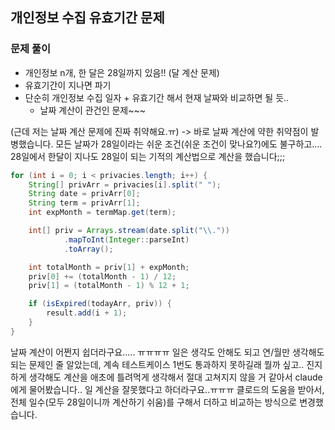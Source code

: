 ## 개인정보 수집 유효기간 문제

### 문제 풀이

- 개인정보 n개, 한 달은 28일까지 있음!! (달 계산 문제)
- 유효기간이 지나면 파기
- 단순히 개인정보 수집 일자 + 유효기간 해서 현재 날짜와 비교하면 될 듯..
  - 날짜 계산이 관건인 문제~~~

(근데 저는 날짜 계산 문제에 진짜 취약해요.ㅠ)
-> 바로 날짜 계산에 약한 취약점이 발병했습니다.
모든 날짜가 28일이라는 쉬운 조건(쉬운 조건이 맞나요?)에도 불구하고....
28일에서 한달이 지나도 28일이 되는 기적의 계산법으로 계산을 했습니다;;;

```java
for (int i = 0; i < privacies.length; i++) {
    String[] privArr = privacies[i].split(" ");
    String date = privArr[0];
    String term = privArr[1];
    int expMonth = termMap.get(term);

    int[] priv = Arrays.stream(date.split("\\."))
            .mapToInt(Integer::parseInt)
            .toArray();

    int totalMonth = priv[1] + expMonth;
    priv[0] += (totalMonth - 1) / 12;
    priv[1] = (totalMonth - 1) % 12 + 1;

    if (isExpired(todayArr, priv)) {
        result.add(i + 1);
    }
}
```
날짜 계산이 어쩐지 쉽더라구요..... ㅠㅠㅠㅠ 일은 생각도 안해도 되고 연/월만 생각해도 되는 문제인 줄 알았는데,
계속 테스트케이스 1번도 통과하지 못하길래 뭘까 싶고.. 진지하게 생각해도 계산을 애초에 틀려먹게 생각해서 절대 고쳐지지 않을 거 같아서 claude에게 물어봤습니다..
일 계산을 잘못했다고 하더라구요..ㅠㅠㅠ 클로드의 도움을 받아서, 전체 일수(모두 28일이니까 계산하기 쉬움)를 구해서 더하고 비교하는 방식으로 변경했습니다.
